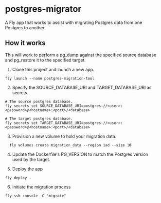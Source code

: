 # postgres-migrator
A Fly app that works to assist with migrating Postgres data from one Postgres to another. 


## How it works

This will work to perform a pg_dump against the specified source database and pg_restore it to the specified target.


1. Clone this project and launch a new app.
```
fly launch --name postgres-migration-tool
```

2. Specify the SOURCE_DATABASE_URI and TARGET_DATABASE_URI as secrets.
```shell
# The source postgres database.
fly secrets set SOURCE_DATABASE_URI=postgres://<user>:<password>@<hostname>:<port>/<database>

# The target postgres database.
fly secrets set TARGET_DATABASE_URI=postgres://<user>:<password>@<hostname>:<port>/<database>

```

3. Provision a new volume to hold your migration data.
```
  fly volumes create migration_data --region iad --size 10
```

4. Update the Dockerfile's PG_VERSION to match the Postgres version used by the target. 

5. Deploy the app
```
fly deploy .
```

6. Initiate the migration process
```
fly ssh console -C "migrate"
```

